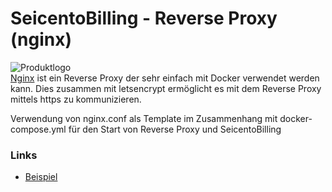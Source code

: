 # SeicentoBilling - Reverse Proxy (nginx)
![Produktlogo](https://www.nginx.com/wp-content/uploads/2019/01/logo.svg "Logo")  
[Nginx](https://www.nginx.com/) ist ein Reverse Proxy der sehr einfach mit Docker verwendet werden kann. Dies zusammen mit letsencrypt ermöglicht es mit dem Reverse Proxy mittels https zu kommunizieren.

Verwendung von nginx.conf als Template im Zusammenhang mit docker-compose.yml für den Start von Reverse Proxy und SeicentoBilling

### Links
* [Beispiel](https://www.humankode.com/ssl/how-to-set-up-free-ssl-certificates-from-lets-encrypt-using-docker-and-nginx)


